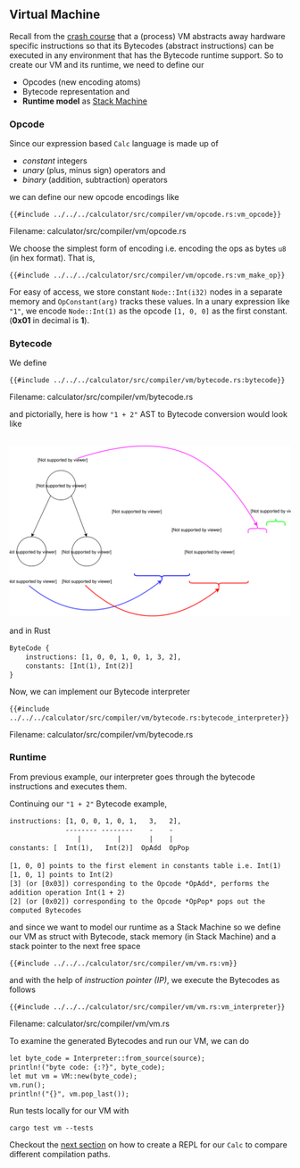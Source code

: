 ## Virtual Machine

Recall from the [crash course](../crash_course.md#virtual-machine-vm) that a (process) VM abstracts away hardware specific instructions so that its Bytecodes (abstract instructions) can be executed in any environment that has the Bytecode runtime support. So to create our VM and its runtime, we need to define our

* Opcodes (new encoding atoms)
* Bytecode representation and
* **Runtime model**  as [Stack Machine](../crash_course.md#stack-machine)

### Opcode

Since our expression based `Calc` language is made up of

* *constant* integers
* *unary* (plus, minus sign) operators and
* *binary* (addition, subtraction) operators

we can define our new opcode encodings like

```rust,ignore
{{#include ../../../calculator/src/compiler/vm/opcode.rs:vm_opcode}}
```
<span class="filename">Filename: calculator/src/compiler/vm/opcode.rs</span>

We choose the simplest form of encoding i.e. encoding the ops as bytes `u8` (in hex format). That is,

```rust,ignore
{{#include ../../../calculator/src/compiler/vm/opcode.rs:vm_make_op}}
```

For easy of access, we store constant `Node::Int(i32)` nodes in a separate memory and `OpConstant(arg)` tracks these values.
In a unary expression like `"1"`, we encode `Node::Int(1)` as the opcode `[1, 0, 0]` as the first constant. (**0x01** in decimal is **1**).

### Bytecode

We define

```rust,ignore
{{#include ../../../calculator/src/compiler/vm/bytecode.rs:bytecode}}
```
<span class="filename">Filename: calculator/src/compiler/vm/bytecode.rs</span>

and pictorially, here is how `"1 + 2"` AST to Bytecode conversion would look like

<p align="center">
</br>
    <a href><img alt="ast bytecode" src="../img/ast_bytecode.svg"> </a>
</p>

and in Rust

```rust, ignore
ByteCode {
    instructions: [1, 0, 0, 1, 0, 1, 3, 2],
    constants: [Int(1), Int(2)]
}
```

Now, we can implement our Bytecode interpreter
```rust,ignore
{{#include ../../../calculator/src/compiler/vm/bytecode.rs:bytecode_interpreter}}
```
<span class="filename">Filename: calculator/src/compiler/vm/bytecode.rs</span>

### Runtime

From previous example, our interpreter goes through the bytecode instructions and executes them.

Continuing our `"1 + 2"` Bytecode example,

```text
instructions: [1, 0, 0, 1, 0, 1,   3,   2],
              -------- --------    -    -
                 |         |       |    |
constants: [  Int(1),   Int(2)]  OpAdd  OpPop

[1, 0, 0] points to the first element in constants table i.e. Int(1)
[1, 0, 1] points to Int(2)
[3] (or [0x03]) corresponding to the Opcode *OpAdd*, performs the addition operation Int(1 + 2)
[2] (or [0x02]) corresponding to the Opcode *OpPop* pops out the computed Bytecodes
```

and since we want to model our runtime as a Stack Machine so we define our VM as struct with Bytecode, stack memory (in Stack Machine) and a stack pointer to the next free space

```rust,ignore
{{#include ../../../calculator/src/compiler/vm/vm.rs:vm}}
```

and with the help of *instruction pointer (IP)*, we execute the Bytecodes as follows

```rust,ignore
{{#include ../../../calculator/src/compiler/vm/vm.rs:vm_interpreter}}
```
<span class="filename">Filename: calculator/src/compiler/vm/vm.rs</span>

To examine the generated Bytecodes and run our VM, we can do

```rust,ignore
let byte_code = Interpreter::from_source(source);
println!("byte code: {:?}", byte_code);
let mut vm = VM::new(byte_code);
vm.run();
println!("{}", vm.pop_last());
```
Run tests locally for our VM with

```text
cargo test vm --tests
```

Checkout the [next section](./repl.md) on how to create a REPL for our `Calc` to compare different compilation paths.
